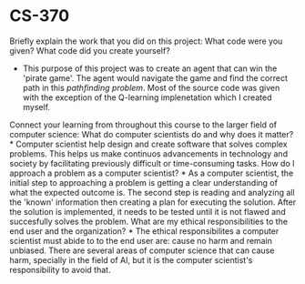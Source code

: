 # CS-370
Briefly explain the work that you did on this project: What code were you given? What code did you create yourself?
* This purpose of this project was to create an agent that can win the 'pirate game'. The agent would navigate the game and find the correct path in this _pathfinding problem_. Most of the source code was given with the exception of the Q-learning implenetation which I created myself.

Connect your learning from throughout this course to the larger field of computer science:
  What do computer scientists do and why does it matter?
    * Computer scientist help design and create software that solves complex problems. This helps us make continuos advancements in technology and society by facilitating previously difficult or time-consuming tasks.
  How do I approach a problem as a computer scientist?
    * As a computer scientist, the initial step to approaching a problem is getting a clear understanding of what the expected outcome is. The second step is reading and analyzing all the 'known' information then creating a plan for executing the solution. After the solution is implemented, it needs to be tested until it is not flawed and succesfully solves the problem.
  What are my ethical responsibilities to the end user and the organization?
    * The ethical responsibilites a computer scientist must abide to to the end user are: cause no harm and remain unbiased. There are several areas of computer science that can cause harm, specially in the field of AI, but it is the computer scientist's responsibility to avoid that.
